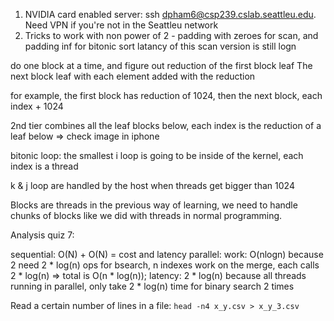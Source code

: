 1. NVIDIA card enabled server: ssh dpham6@csp239.cslab.seattleu.edu. Need VPN if you're not in the Seattleu network
2. Tricks to work with non power of 2 - padding with zeroes for scan, and padding inf for bitonic sort
latancy of this scan version is still logn

do one block at a time, and figure out reduction of the first block leaf
The next block leaf with each element added with the reduction

for example, the first block has reduction of 1024, then the next block, each index + 1024

2nd tier combines all the leaf blocks below, each index is the reduction of a leaf below => check image in iphone

bitonic loop: the smallest i loop is going to be inside of the kernel, each index is a thread

k & j loop are handled by the host when threads get bigger than 1024

Blocks are threads in the previous way of learning, we need to handle chunks of blocks like we did with threads in normal programming.

Analysis quiz 7:

sequential: O(N) + O(N) = cost and latency
parallel: work: O(nlogn) because 2 need 2 * log(n) ops for bsearch, n indexes work on the merge, each calls 2 * log(n) => total is O(n * log(n)); latency: 2 * log(n) because all threads running in parallel, only take 2 * log(n) time for binary search 2 times

Read a certain number of lines in a file: `head -n4 x_y.csv > x_y_3.csv`